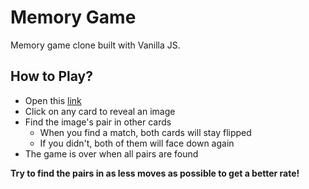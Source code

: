 # Memory Game
Memory game clone built with Vanilla JS.

## How to Play?
* Open this [link](https://jadeifurung.me/memory-game/)
* Click on any card to reveal an image
* Find the image's pair in other cards
    * When you find a match, both cards will stay flipped
    * If you didn't, both of them will face down again
* The game is over when all pairs are found

**Try to find the pairs in as less moves as possible to get a better rate!**